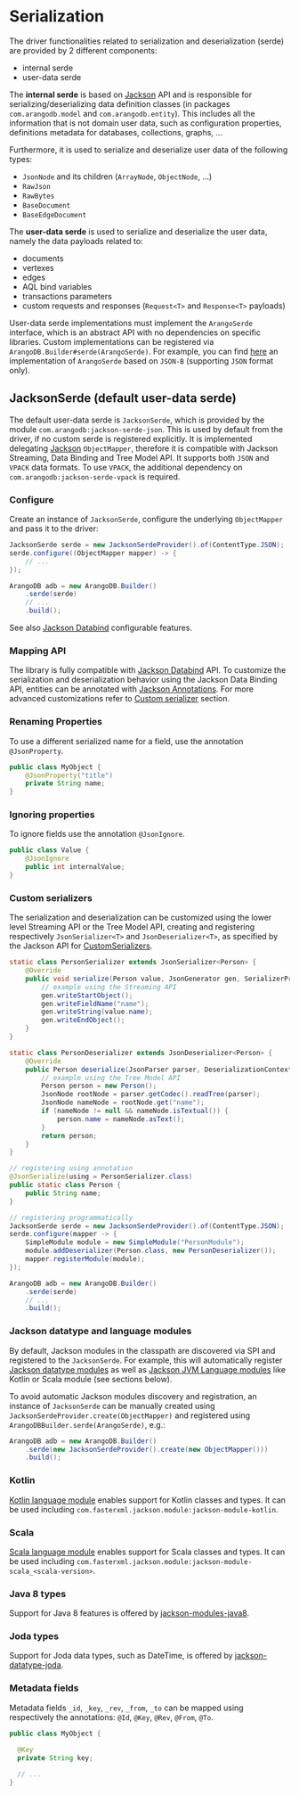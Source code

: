 # Serialization

The driver functionalities related to serialization and deserialization (serde) are provided by 2 different components:
- internal serde
- user-data serde

The **internal serde** is based on [Jackson](https://github.com/FasterXML/jackson) API and is responsible for serializing/deserializing data definition classes (in
packages `com.arangodb.model` and `com.arangodb.entity`). 
This includes all the information that is not domain user data, such as configuration properties, definitions metadata 
for databases, collections, graphs, ...

Furthermore, it is used to serialize and deserialize user data of the following types:
- `JsonNode` and its children (`ArrayNode`, `ObjectNode`, ...)
- `RawJson`
- `RawBytes`
- `BaseDocument`
- `BaseEdgeDocument`


The **user-data serde** is used to serialize and deserialize the user data, namely the data payloads related to:
- documents
- vertexes
- edges
- AQL bind variables
- transactions parameters
- custom requests and responses (`Request<T>` and `Response<T>` payloads)

User-data serde implementations must implement the `ArangoSerde` interface, which is an abstract API with no 
dependencies on specific libraries.
Custom implementations can be registered via `ArangoDB.Builder#serde(ArangoSerde)`.
For example, you can find [here](../jsonb-serde/src/main/java/com/arangodb/serde/jsonb) an implementation of
`ArangoSerde` based on `JSON-B` (supporting `JSON` format only).


## JacksonSerde (default user-data serde)

The default user-data serde is `JacksonSerde`, which is provided by the module `com.arangodb:jackson-serde-json`. 
This is used by default from the driver, if no custom serde is registered explicitly.
It is implemented delegating [Jackson](https://github.com/FasterXML/jackson) `ObjectMapper`, therefore it is compatible 
with Jackson Streaming, Data Binding and Tree Model API.
It supports both `JSON` and `VPACK` data formats. To use `VPACK`, the additional dependency on
`com.arangodb:jackson-serde-vpack` is required.


### Configure

Create an instance of `JacksonSerde`, configure the underlying `ObjectMapper` and pass it to the driver:

```java
JacksonSerde serde = new JacksonSerdeProvider().of(ContentType.JSON);
serde.configure((ObjectMapper mapper) -> {
    // ...
});

ArangoDB adb = new ArangoDB.Builder()
    .serde(serde)
    // ...
    .build();
```

See also [Jackson Databind](https://github.com/FasterXML/jackson-databind/wiki/JacksonFeatures) configurable features.


### Mapping API

The library is fully compatible with [Jackson Databind](https://github.com/FasterXML/jackson-databind)
API. To customize the serialization and deserialization behavior using the
Jackson Data Binding API, entities can be annotated with
[Jackson Annotations](https://github.com/FasterXML/jackson-annotations).
For more advanced customizations refer to [Custom serializer](#custom-serializer) section.


### Renaming Properties

To use a different serialized name for a field, use the annotation `@JsonProperty`.

```java
public class MyObject {
    @JsonProperty("title")
    private String name;
}
```

### Ignoring properties

To ignore fields use the annotation `@JsonIgnore`.

```java
public class Value {
    @JsonIgnore
    public int internalValue;
}
```

### Custom serializers

The serialization and deserialization can be customized using the lower level
Streaming API or the Tree Model API, creating and registering respectively
`JsonSerializer<T>` and `JsonDeserializer<T>`, as specified by the Jackson API
for [CustomSerializers](https://github.com/FasterXML/jackson-docs/wiki/JacksonHowToCustomSerializers).

```java
static class PersonSerializer extends JsonSerializer<Person> {
    @Override
    public void serialize(Person value, JsonGenerator gen, SerializerProvider serializers) throws IOException {
        // example using the Streaming API
        gen.writeStartObject();
        gen.writeFieldName("name");
        gen.writeString(value.name);
        gen.writeEndObject();
    }
}

static class PersonDeserializer extends JsonDeserializer<Person> {
    @Override
    public Person deserialize(JsonParser parser, DeserializationContext ctxt) throws IOException {
        // example using the Tree Model API
        Person person = new Person();
        JsonNode rootNode = parser.getCodec().readTree(parser);
        JsonNode nameNode = rootNode.get("name");
        if (nameNode != null && nameNode.isTextual()) {
            person.name = nameNode.asText();
        }
        return person;
    }
}

// registering using annotation
@JsonSerialize(using = PersonSerializer.class)
public static class Person {
    public String name;
}

// registering programmatically
JacksonSerde serde = new JacksonSerdeProvider().of(ContentType.JSON);
serde.configure(mapper -> {
    SimpleModule module = new SimpleModule("PersonModule");
    module.addDeserializer(Person.class, new PersonDeserializer());
    mapper.registerModule(module);
});

ArangoDB adb = new ArangoDB.Builder()
    .serde(serde)
    // ...
    .build();
```

### Jackson datatype and language modules

By default, Jackson modules in the classpath are discovered via SPI and registered to the `JacksonSerde`.
For example, this will automatically
register [Jackson datatype modules](https://github.com/FasterXML/jackson#third-party-datatype-modules)
as well as [Jackson JVM Language modules](https://github.com/FasterXML/jackson#jvm-language-modules)
like Kotlin or Scala module (see sections below).

To avoid automatic Jackson modules discovery and registration, an instance of `JacksonSerde` can be manually created 
using `JacksonSerdeProvider.create(ObjectMapper)` and registered using `ArangoDBBuilder.serde(ArangoSerde)`, e.g.:

```java
ArangoDB adb = new ArangoDB.Builder()
    .serde(new JacksonSerdeProvider().create(new ObjectMapper()))
    .build();
```

### Kotlin

[Kotlin language module](https://github.com/FasterXML/jackson-module-kotlin)
enables support for Kotlin classes and types. 
It can be used including `com.fasterxml.jackson.module:jackson-module-kotlin`.

### Scala

[Scala language module](https://github.com/FasterXML/jackson-module-scala)
enables support for Scala classes and types.
It can be used including `com.fasterxml.jackson.module:jackson-module-scala_<scala-version>`.

### Java 8 types

Support for Java 8 features is offered by
[jackson-modules-java8](https://github.com/FasterXML/jackson-modules-java8).

### Joda types

Support for Joda data types, such as DateTime, is offered by
[jackson-datatype-joda](https://github.com/FasterXML/jackson-datatype-joda).

### Metadata fields

Metadata fields `_id`, `_key`, `_rev`, `_from`, `_to` can be mapped using respectively the annotations: 
`@Id`, `@Key`, `@Rev`, `@From`, `@To`.

```java
public class MyObject {

  @Key
  private String key;
  
  // ...
}
```
